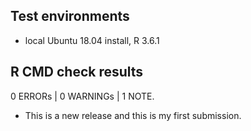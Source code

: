 ## Test environments

* local Ubuntu 18.04 install, R 3.6.1

## R CMD check results

0 ERRORs | 0 WARNINGs | 1 NOTE.

* This is a new release and this is my first submission.
